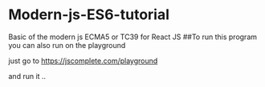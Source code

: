 # Modern-js-ES6-tutorial
Basic of the modern js ECMA5 or TC39 for React JS
##To run this program you can also run on the playground

just go to https://jscomplete.com/playground

and run it ..
